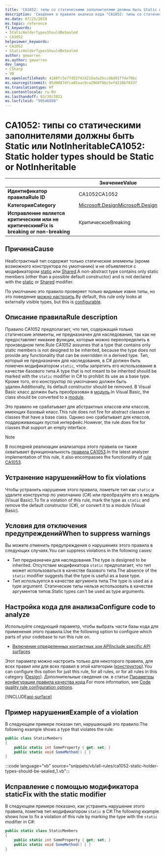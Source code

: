 ```yaml
---
title: 'CA1052: типы со статическими заполнителями должны быть Static или NotInheritable (анализ кода)'
description: 'Сведения о правиле анализа кода "CA1052: типы со статическими заполнителями должны быть Static или NotInheritable"'
ms.date: 07/25/2019
ms.topic: reference
f1_keywords:
- StaticHolderTypesShouldBeSealed
- CA1052
helpviewer_keywords:
- CA1052
- StaticHolderTypesShouldBeSealed
author: gewarren
ms.author: gewarren
dev_langs:
- CSharp
- VB
ms.openlocfilehash: 4188fc5e77d53742d218ada2bccdbd91f7de79bc
ms.sourcegitcommit: 05d0087dfca85aac9ca2960f86c5efd218bf833f
ms.translationtype: HT
ms.contentlocale: ru-RU
ms.lasthandoff: 03/30/2021
ms.locfileid: "99546898"
---
```

# <a name="ca1052-static-holder-types-should-be-static-or-notinheritable"></a><span data-ttu-id="0f742-103">CA1052: типы со статическими заполнителями должны быть Static или NotInheritable</span><span class="sxs-lookup"><span data-stu-id="0f742-103">CA1052: Static holder types should be Static or NotInheritable</span></span>

| | <span data-ttu-id="0f742-104">Значение</span><span class="sxs-lookup"><span data-stu-id="0f742-104">Value</span></span> |
|-|-|
| <span data-ttu-id="0f742-105">**Идентификатор правила**</span><span class="sxs-lookup"><span data-stu-id="0f742-105">**Rule ID**</span></span> |<span data-ttu-id="0f742-106">CA1052</span><span class="sxs-lookup"><span data-stu-id="0f742-106">CA1052</span></span>|
| <span data-ttu-id="0f742-107">**Категория**</span><span class="sxs-lookup"><span data-stu-id="0f742-107">**Category**</span></span> |[<span data-ttu-id="0f742-108">Microsoft.Design</span><span class="sxs-lookup"><span data-stu-id="0f742-108">Microsoft.Design</span></span>](design-warnings.md)|
| <span data-ttu-id="0f742-109">**Исправление является критическим или не критическим**</span><span class="sxs-lookup"><span data-stu-id="0f742-109">**Fix is breaking or non-breaking**</span></span> |<span data-ttu-id="0f742-110">Критическое</span><span class="sxs-lookup"><span data-stu-id="0f742-110">Breaking</span></span>|

## <a name="cause"></a><span data-ttu-id="0f742-111">Причина</span><span class="sxs-lookup"><span data-stu-id="0f742-111">Cause</span></span>

<span data-ttu-id="0f742-112">Неабстрактный тип содержит только статические элементы (кроме возможного конструктора по умолчанию) и не объявляется с модификатором [static](../../../csharp/language-reference/keywords/static.md) или [Shared](../../../visual-basic/language-reference/modifiers/shared.md).</span><span class="sxs-lookup"><span data-stu-id="0f742-112">A non-abstract type contains only static members (other than a possible default constructor) and is not declared with the [static](../../../csharp/language-reference/keywords/static.md) or [Shared](../../../visual-basic/language-reference/modifiers/shared.md) modifier.</span></span>

<span data-ttu-id="0f742-113">По умолчанию это правило проверяет только видимые извне типы, но это поведение [можно настроить](#configure-code-to-analyze).</span><span class="sxs-lookup"><span data-stu-id="0f742-113">By default, this rule only looks at externally visible types, but this is [configurable](#configure-code-to-analyze).</span></span>

## <a name="rule-description"></a><span data-ttu-id="0f742-114">Описание правила</span><span class="sxs-lookup"><span data-stu-id="0f742-114">Rule description</span></span>

<span data-ttu-id="0f742-115">Правило CA1052 предполагает, что тип, содержащий только статические элементы, не предназначен для наследования, так как не предоставляет никакие функции, которые можно переопределить в производном типе.</span><span class="sxs-lookup"><span data-stu-id="0f742-115">Rule CA1052 assumes that a type that contains only static members is not designed to be inherited, because the type does not provide any functionality that can be overridden in a derived type.</span></span> <span data-ttu-id="0f742-116">Тип, который не предназначен для наследования, в C# должен быть помечен модификатором `static`, чтобы запретить его использование в качестве базового типа.</span><span class="sxs-lookup"><span data-stu-id="0f742-116">A type that is not meant to be inherited should be marked with the `static` modifier in C# to prohibit its use as a base type.</span></span> <span data-ttu-id="0f742-117">Кроме того, его конструктор по умолчанию должен быть удален.</span><span class="sxs-lookup"><span data-stu-id="0f742-117">Additionally, its default constructor should be removed.</span></span> <span data-ttu-id="0f742-118">В Visual Basic класс должен быть преобразован в [модуль](../../../visual-basic/language-reference/statements/module-statement.md).</span><span class="sxs-lookup"><span data-stu-id="0f742-118">In Visual Basic, the class should be converted to a [module](../../../visual-basic/language-reference/statements/module-statement.md).</span></span>

<span data-ttu-id="0f742-119">Это правило не срабатывает для абстрактных классов или классов, имеющих базовый класс.</span><span class="sxs-lookup"><span data-stu-id="0f742-119">This rule does not fire for abstract classes or classes that have a base class.</span></span> <span data-ttu-id="0f742-120">Однако оно срабатывает для классов, поддерживающих пустой интерфейс.</span><span class="sxs-lookup"><span data-stu-id="0f742-120">However, the rule does fire for classes that support an empty interface.</span></span>

> [!NOTE]
> <span data-ttu-id="0f742-121">В последней реализации анализатора этого правила он также охватывает функциональность [правила CA1053](ca1053.md).</span><span class="sxs-lookup"><span data-stu-id="0f742-121">In the latest analyzer implementation of this rule, it also encompasses the functionality of [rule CA1053](ca1053.md).</span></span>

## <a name="how-to-fix-violations"></a><span data-ttu-id="0f742-122">Устранение нарушений</span><span class="sxs-lookup"><span data-stu-id="0f742-122">How to fix violations</span></span>

<span data-ttu-id="0f742-123">Чтобы устранить нарушение этого правила, пометьте тип как `static` и удалите конструктор по умолчанию (C#) или преобразуйте его в модуль (Visual Basic).</span><span class="sxs-lookup"><span data-stu-id="0f742-123">To fix a violation of this rule, mark the type as `static` and remove the default constructor (C#), or convert it to a module (Visual Basic).</span></span>

## <a name="when-to-suppress-warnings"></a><span data-ttu-id="0f742-124">Условия для отключения предупреждений</span><span class="sxs-lookup"><span data-stu-id="0f742-124">When to suppress warnings</span></span>

<span data-ttu-id="0f742-125">Вы можете отменить предупреждения о нарушениях этого правила в следующих случаях.</span><span class="sxs-lookup"><span data-stu-id="0f742-125">You can suppress violations in the following cases:</span></span>

- <span data-ttu-id="0f742-126">Тип предназначен для наследования.</span><span class="sxs-lookup"><span data-stu-id="0f742-126">The type is designed to be inherited.</span></span> <span data-ttu-id="0f742-127">Отсутствие модификатора `static` предполагает, что тип может использоваться в качестве базового типа.</span><span class="sxs-lookup"><span data-stu-id="0f742-127">The absence of the `static` modifier suggests that the type is useful as a base type.</span></span>
- <span data-ttu-id="0f742-128">Тип используется в качестве аргумента типа.</span><span class="sxs-lookup"><span data-stu-id="0f742-128">The type is used as a type argument.</span></span> <span data-ttu-id="0f742-129">Статические типы нельзя использовать в качестве аргументов типов.</span><span class="sxs-lookup"><span data-stu-id="0f742-129">Static types can't be used as type arguments.</span></span>

## <a name="configure-code-to-analyze"></a><span data-ttu-id="0f742-130">Настройка кода для анализа</span><span class="sxs-lookup"><span data-stu-id="0f742-130">Configure code to analyze</span></span>

<span data-ttu-id="0f742-131">Используйте следующий параметр, чтобы выбрать части базы кода для применения этого правила.</span><span class="sxs-lookup"><span data-stu-id="0f742-131">Use the following option to configure which parts of your codebase to run this rule on.</span></span>

- [<span data-ttu-id="0f742-132">Включение определенных контактных зон API</span><span class="sxs-lookup"><span data-stu-id="0f742-132">Include specific API surfaces</span></span>](#include-specific-api-surfaces)

<span data-ttu-id="0f742-133">Этот параметр можно настроить только для некоторого правила, для всех правил или для всех правил в этой категории ([конструктор](design-warnings.md)).</span><span class="sxs-lookup"><span data-stu-id="0f742-133">You can configure this option for just this rule, for all rules, or for all rules in this category ([Design](design-warnings.md)).</span></span> <span data-ttu-id="0f742-134">Дополнительные сведения см. в статье [Параметры конфигурации правила качества кода](../code-quality-rule-options.md).</span><span class="sxs-lookup"><span data-stu-id="0f742-134">For more information, see [Code quality rule configuration options](../code-quality-rule-options.md).</span></span>

[!INCLUDE[api-surface](~/includes/code-analysis/api-surface.md)]

## <a name="example-of-a-violation"></a><span data-ttu-id="0f742-135">Пример нарушения</span><span class="sxs-lookup"><span data-stu-id="0f742-135">Example of a violation</span></span>

<span data-ttu-id="0f742-136">В следующем примере показан тип, нарушающий это правило:</span><span class="sxs-lookup"><span data-stu-id="0f742-136">The following example shows a type that violates the rule:</span></span>

```csharp
public class StaticMembers
{
    public static int SomeProperty { get; set; }
    public static void SomeMethod() { }
}
```

:::code language="vb" source="snippets/vb/all-rules/ca1052-static-holder-types-should-be-sealed_1.vb":::

## <a name="fix-with-the-static-modifier"></a><span data-ttu-id="0f742-137">Исправление с помощью модификатора static</span><span class="sxs-lookup"><span data-stu-id="0f742-137">Fix with the static modifier</span></span>

<span data-ttu-id="0f742-138">В следующем примере показано, как устранить нарушение этого правила, пометив тип модификатором `static` в C#:</span><span class="sxs-lookup"><span data-stu-id="0f742-138">The following example shows how to fix a violation of this rule by marking the type with the `static` modifier in C#:</span></span>

```csharp
public static class StaticMembers
{
    public static int SomeProperty { get; set; }
    public static void SomeMethod() { }
}
```
